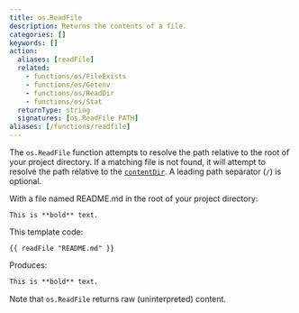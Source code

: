 ```yaml
---
title: os.ReadFile
description: Returns the contents of a file.
categories: []
keywords: []
action:
  aliases: [readFile]
  related:
    - functions/os/FileExists
    - functions/os/Getenv
    - functions/os/ReadDir
    - functions/os/Stat
  returnType: string
  signatures: [os.ReadFile PATH]
aliases: [/functions/readfile]
---
```


The `os.ReadFile` function attempts to resolve the path relative to the root of your project directory. If a matching file is not found, it will attempt to resolve the path relative to the [`contentDir`](/getting-started/configuration#contentdir). A leading path separator (`/`) is optional.

With a file named README.md in the root of your project directory:

```text
This is **bold** text.
```

This template code:

```go-html-template
{{ readFile "README.md" }}
```

Produces:

```html
This is **bold** text.
```

Note that `os.ReadFile` returns raw (uninterpreted) content.
